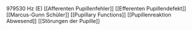 979530 Hz (E)
[[Afferenten Pupillenfehler]]
[[Efferenten Pupillendefekt]]
[[Marcus-Gunn Schüler]]
[[Pupillary Functions]]
[[Pupillenreaktion Abwesend]]
[[Störungen der Pupille]]